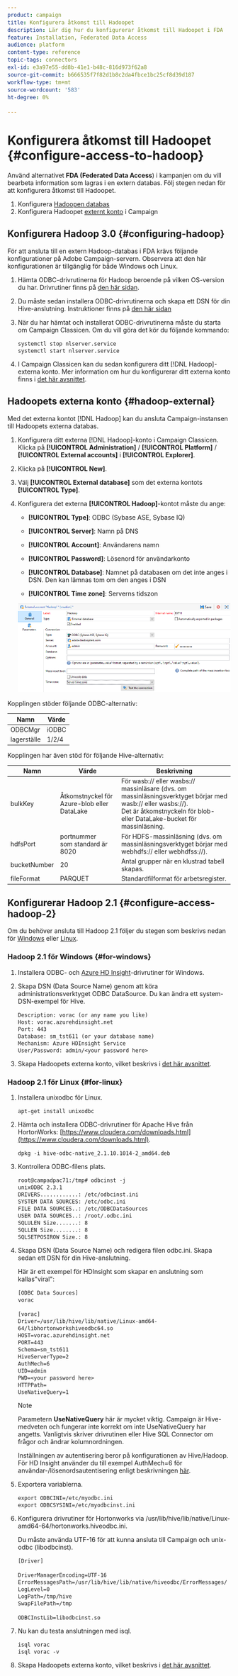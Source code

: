 ```yaml
---
product: campaign
title: Konfigurera åtkomst till Hadoopet
description: Lär dig hur du konfigurerar åtkomst till Hadoopet i FDA
feature: Installation, Federated Data Access
audience: platform
content-type: reference
topic-tags: connectors
exl-id: e3a97e55-dd8b-41e1-b48c-816d973f62a8
source-git-commit: b666535f7f82d1b8c2da4fbce1bc25cf8d39d187
workflow-type: tm+mt
source-wordcount: '583'
ht-degree: 0%

---
```


# Konfigurera åtkomst till Hadoopet {#configure-access-to-hadoop}



Använd alternativet **FDA (Federated Data Access**) i kampanjen om du vill bearbeta information som lagras i en extern databas. Följ stegen nedan för att konfigurera åtkomst till Hadoopet.

1. Konfigurera [Hadoopen databas](#configuring-hadoop)
1. Konfigurera Hadoopet [externt konto](#hadoop-external) i Campaign

## Konfigurera Hadoop 3.0 {#configuring-hadoop}

För att ansluta till en extern Hadoop-databas i FDA krävs följande konfigurationer på Adobe Campaign-servern. Observera att den här konfigurationen är tillgänglig för både Windows och Linux.

1. Hämta ODBC-drivrutinerna för Hadoop beroende på vilken OS-version du har. Drivrutiner finns på [den här sidan](https://www.cloudera.com/downloads.html).

1. Du måste sedan installera ODBC-drivrutinerna och skapa ett DSN för din Hive-anslutning. Instruktioner finns på [den här sidan](https://docs.cloudera.com/documentation/other/connectors/hive-odbc/2-6-5/Cloudera-ODBC-Driver-for-Apache-Hive-Install-Guide.pdf)

1. När du har hämtat och installerat ODBC-drivrutinerna måste du starta om Campaign Classicen. Om du vill göra det kör du följande kommando:

   ```
   systemctl stop nlserver.service
   systemctl start nlserver.service
   ```

1. I Campaign Classicen kan du sedan konfigurera ditt [!DNL Hadoop]-externa konto. Mer information om hur du konfigurerar ditt externa konto finns i [det här avsnittet](#hadoop-external).

## Hadoopets externa konto {#hadoop-external}

Med det externa kontot [!DNL Hadoop] kan du ansluta Campaign-instansen till Hadoopets externa databas.

1. Konfigurera ditt externa [!DNL Hadoop]-konto i Campaign Classicen. Klicka på **[!UICONTROL Administration]** / **[!UICONTROL Platform]** / **[!UICONTROL External accounts]** i **[!UICONTROL Explorer]**.

1. Klicka på **[!UICONTROL New]**.

1. Välj **[!UICONTROL External database]** som det externa kontots **[!UICONTROL Type]**.

1. Konfigurera det externa **[!UICONTROL Hadoop]**-kontot måste du ange:

   * **[!UICONTROL Type]**: ODBC (Sybase ASE, Sybase IQ)

   * **[!UICONTROL Server]**: Namn på DNS

   * **[!UICONTROL Account]**: Användarens namn

   * **[!UICONTROL Password]**: Lösenord för användarkonto

   * **[!UICONTROL Database]**: Namnet på databasen om det inte anges i DSN. Den kan lämnas tom om den anges i DSN

   * **[!UICONTROL Time zone]**: Serverns tidszon

   ![](assets/hadoop3.png)

Kopplingen stöder följande ODBC-alternativ:

| Namn | Värde |
|---|---|
| ODBCMgr | iODBC |
| lagerställe | 1/2/4 |

Kopplingen har även stöd för följande Hive-alternativ:

| Namn | Värde | Beskrivning |
|---|---|---|
| bulkKey | Åtkomstnyckel för Azure-blob eller DataLake | För wasb:// eller wasbs:// massinläsare (dvs. om massinläsningsverktyget börjar med wasb:// eller wasbs://). <br>Det är åtkomstnyckeln för blob- eller DataLake-bucket för massinläsning. |
| hdfsPort | portnummer <br>som standard är 8020 | För HDFS-massinläsning (dvs. om massinläsningsverktyget börjar med webhdfs:// eller webhdfss://). |
| bucketNumber | 20 | Antal grupper när en klustrad tabell skapas. |
| fileFormat | PARQUET | Standardfilformat för arbetsregister. |


## Konfigurerar Hadoop 2.1 {#configure-access-hadoop-2}

Om du behöver ansluta till Hadoop 2.1 följer du stegen som beskrivs nedan för [Windows](#for-windows) eller [Linux](#for-linux).

### Hadoop 2.1 för Windows {#for-windows}

1. Installera ODBC- och [Azure HD Insight](https://www.microsoft.com/en-us/download/details.aspx?id=40886)-drivrutiner för Windows.
1. Skapa DSN (Data Source Name) genom att köra administrationsverktyget ODBC DataSource. Du kan ändra ett system-DSN-exempel för Hive.

   ```
   Description: vorac (or any name you like)
   Host: vorac.azurehdinsight.net
   Port: 443
   Database: sm_tst611 (or your database name)
   Mechanism: Azure HDInsight Service
   User/Password: admin/<your password here>
   ```

1. Skapa Hadoopets externa konto, vilket beskrivs i [det här avsnittet](#hadoop-external).

### Hadoop 2.1 för Linux {#for-linux}

1. Installera unixodbc för Linux.

   ```
   apt-get install unixodbc
   ```

1. Hämta och installera ODBC-drivrutiner för Apache Hive från HortonWorks: [https://www.cloudera.com/downloads.html](https://www.cloudera.com/downloads.html).

   ```
   dpkg -i hive-odbc-native_2.1.10.1014-2_amd64.deb
   ```

1. Kontrollera ODBC-filens plats.

   ```
   root@campadpac71:/tmp# odbcinst -j
   unixODBC 2.3.1
   DRIVERS............: /etc/odbcinst.ini
   SYSTEM DATA SOURCES: /etc/odbc.ini
   FILE DATA SOURCES..: /etc/ODBCDataSources
   USER DATA SOURCES..: /root/.odbc.ini
   SQLULEN Size.......: 8
   SQLLEN Size........: 8
   SQLSETPOSIROW Size.: 8
   ```

1. Skapa DSN (Data Source Name) och redigera filen odbc.ini. Skapa sedan ett DSN för din Hive-anslutning.

   Här är ett exempel för HDInsight som skapar en anslutning som kallas&quot;viral&quot;:

   ```
   [ODBC Data Sources]
   vorac 
   
   [vorac]
   Driver=/usr/lib/hive/lib/native/Linux-amd64-64/libhortonworkshiveodbc64.so
   HOST=vorac.azurehdinsight.net
   PORT=443
   Schema=sm_tst611
   HiveServerType=2
   AuthMech=6
   UID=admin
   PWD=<your password here>
   HTTPPath=
   UseNativeQuery=1
   ```

   >[!NOTE]
   >
   >Parametern **UseNativeQuery** här är mycket viktig. Campaign är Hive-medveten och fungerar inte korrekt om inte UseNativeQuery har angetts. Vanligtvis skriver drivrutinen eller Hive SQL Connector om frågor och ändrar kolumnordningen.

   Inställningen av autentisering beror på konfigurationen av Hive/Hadoop. För HD Insight använder du till exempel AuthMech=6 för användar-/lösenordsautentisering enligt beskrivningen [här](https://www.simba.com/products/Spark/doc/ODBC_InstallGuide/unix/content/odbc/hi/configuring/authenticating/azuresvc.htm).

1. Exportera variablerna.

   ```
   export ODBCINI=/etc/myodbc.ini
   export ODBCSYSINI=/etc/myodbcinst.ini
   ```

1. Konfigurera drivrutiner för Hortonworks via /usr/lib/hive/lib/native/Linux-amd64-64/hortonworks.hiveodbc.ini.

   Du måste använda UTF-16 för att kunna ansluta till Campaign och unix-odbc (libodbcinst).

   ```
   [Driver]
   
   DriverManagerEncoding=UTF-16
   ErrorMessagesPath=/usr/lib/hive/lib/native/hiveodbc/ErrorMessages/
   LogLevel=0
   LogPath=/tmp/hive
   SwapFilePath=/tmp
   
   ODBCInstLib=libodbcinst.so
   ```

1. Nu kan du testa anslutningen med isql.

   ```
   isql vorac
   isql vorac -v
   ```

1. Skapa Hadoopets externa konto, vilket beskrivs i [det här avsnittet](#hadoop-external).
